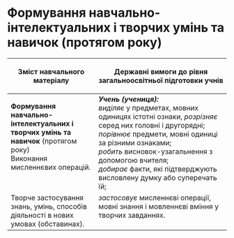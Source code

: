 # Формування навчально-інтелектуальних і творчих умінь та навичок (протягом року) 
<table>
<thead>
  <tr>
    <th width="40%" align="center"><p>Зміст навчального матеріалу</p></td>
    <th width="60%" align="center"><p>Державні вимоги до рівня загальноосвітньої підготовки учнів</p></td>
  </tr>
</thead>
<tbody>
  <tr>
    <td width="40%" style="vertical-align:top !important;">
    <p><b>Формування навчально-інтелектуальних і творчих умінь та навичок</b> (протягом року)<br>
Виконання мисленнєвих операцій.</td>
    <td width="60%" style="vertical-align:top !important;">
<i><b>Учень (учениця):</b></i><br>
<i>виділяє</i> у предметах, мовних одиницях істотні ознаки, <i>розрізняє</i> серед них головні і другорядні; <i>порівнює</i> предмети, мовні одиниці за різними ознаками; <br>
<i>робить</i> висновок-узагальнення з допомогою вчителя; <br>
<i>добирає</i> факти, які підтверджують висловлену думку або суперечать їй; <br></td>
  </tr>
  <tr>
    <td width="40%" style="vertical-align:top !important;">
Творче застосування знань, умінь, способів діяльності в нових умовах (обставинах).</td>
    <td width="60%" style="vertical-align:top !important;">
<i>застосовує</i> мисленнєві операції, мовні знання і мовленнєві вміння у творчих завданнях.</td>
  </tr>
</tbody>
</table>